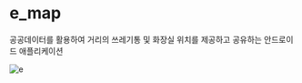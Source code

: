 # e_map
공공데이터를 활용하여 거리의 쓰레기통 및 화장실 위치를 제공하고 공유하는 안드로이드 애플리케이션

![e](https://user-images.githubusercontent.com/82444759/227115596-1588cbb9-3815-41cc-badf-9731665f4615.png)
